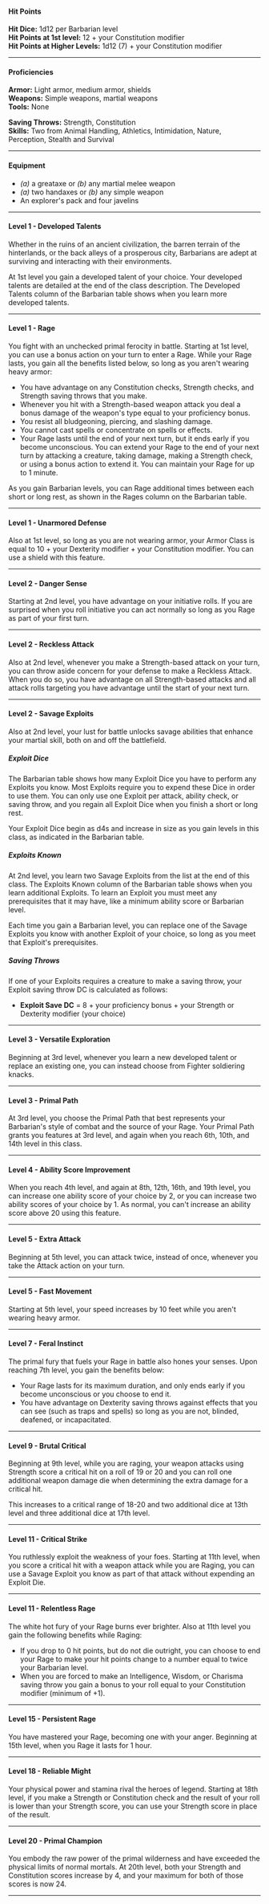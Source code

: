 #### Hit Points

**Hit Dice:** 1d12 per Barbarian level  
**Hit Points at 1st level:** 12 + your Constitution modifier  
**Hit Points at Higher Levels:** 1d12 (7) + your Constitution modifier  

<hr>

#### Proficiencies  

**Armor:** Light armor, medium armor, shields  
**Weapons:** Simple weapons, martial weapons  
**Tools:** None  

**Saving Throws:** Strength, Constitution  
**Skills:** Two from Animal Handling, Athletics, Intimidation, Nature, Perception, Stealth and Survival  

<hr>

#### Equipment

- *(a)* a greataxe or *(b)* any martial melee weapon  
- *(a)* two handaxes or *(b)* any simple weapon  
- An explorer's pack and four javelins  

<hr>

#### Level 1 - Developed Talents

Whether in the ruins of an ancient civilization, the barren terrain of the hinterlands, or the back alleys of a prosperous city, Barbarians are adept at surviving and interacting with their environments.

At 1st level you gain a developed talent of your choice. Your developed talents are detailed at the end of the class description. The Developed Talents column of the Barbarian table shows when you learn more developed talents.

<hr>

#### Level 1 - Rage

You fight with an unchecked primal ferocity in battle. Starting at 1st level, you can use a bonus action on your turn to enter a Rage. While your Rage lasts, you gain all the benefits listed below, so long as you aren't wearing heavy armor:

* You have advantage on any Constitution checks, Strength checks, and Strength saving throws that you make.
* Whenever you hit with a Strength-based weapon attack you deal a bonus damage of the weapon's type equal to your proficiency bonus.
* You resist all bludgeoning, piercing, and slashing damage.
* You cannot cast spells or concentrate on spells or effects.
* Your Rage lasts until the end of your next turn, but it ends early if you become unconscious. You can extend your Rage to the end of your next turn by attacking a creature, taking damage, making a Strength check, or using a bonus action to extend it. You can maintain your Rage for up to 1 minute.

As you gain Barbarian levels, you can Rage additional times between each short or long rest, as shown in the Rages column on the Barbarian table.

<hr>

#### Level 1 - Unarmored Defense

Also at 1st level, so long as you are not wearing armor, your Armor Class is equal to 10 + your Dexterity modifier + your Constitution modifier. You can use a shield with this feature.

<hr>

#### Level 2 - Danger Sense

Starting at 2nd level, you have advantage on your initiative rolls. If you are surprised when you roll initiative you can
act normally so long as you Rage as part of your first turn.

<hr>

#### Level 2 - Reckless Attack

Also at 2nd level, whenever you make a Strength-based attack on your turn, you can throw aside concern for your defense to make a Reckless Attack. When you do so, you have advantage on all Strength-based attacks and all attack rolls targeting you have advantage until the start of your next turn.

<hr>

#### Level 2 - Savage Exploits

Also at 2nd level, your lust for battle unlocks savage abilities that enhance your martial skill, both on and off the battlefield.

##### **Exploit Dice**

The Barbarian table shows how many Exploit Dice you have to perform any Exploits you know. Most Exploits require you to expend these Dice in order to use them. You can only use one Exploit per attack, ability check, or saving throw, and you regain all Exploit Dice when you finish a short or long rest.

Your Exploit Dice begin as d4s and increase in size as you gain levels in this class, as indicated in the Barbarian table.

##### **Exploits Known**

At 2nd level, you learn two Savage Exploits from the list
at the end of this class. The Exploits Known column of the Barbarian table shows when you learn additional Exploits.
To learn an Exploit you must meet any prerequisites that it may have, like a minimum ability score or Barbarian level.

Each time you gain a Barbarian level, you can replace one of the Savage Exploits you know with another Exploit of your choice, so long as you meet that Exploit's prerequisites.

##### **Saving Throws**

If one of your Exploits requires a creature to make a saving throw, your Exploit saving throw DC is calculated as follows:

* **Exploit Save DC** = 8 + your proficiency bonus + your Strength or Dexterity modifier (your choice)

<hr>

#### Level 3 - Versatile Exploration

Beginning at 3rd level, whenever you learn a new developed talent or replace an existing one, you can instead choose from Fighter soldiering knacks.

<hr>

#### Level 3 - Primal Path

At 3rd level, you choose the Primal Path that best represents your Barbarian's style of combat and the source of your Rage. Your Primal Path grants you features at 3rd level, and again when you reach 6th, 10th, and 14th level in this class.

<hr>

#### Level 4 - Ability Score Improvement

When you reach 4th level, and again at 8th, 12th, 16th, and 19th level, you can increase one ability score of your choice by 2, or you can increase two ability scores of your choice by 1. As normal, you can't increase an ability score above 20 using this feature.

<hr>

#### Level 5 - Extra Attack

Beginning at 5th level, you can attack twice, instead of once, whenever you take the Attack action on your turn.

<hr>

#### Level 5 - Fast Movement

Starting at 5th level, your speed increases by 10 feet while you aren't wearing heavy armor.

<hr>

#### Level 7 - Feral Instinct

The primal fury that fuels your Rage in battle also hones your senses. Upon reaching 7th level, you gain the benefits below:

* Your Rage lasts for its maximum duration, and only ends early if you become unconscious or you choose to end it.
* You have advantage on Dexterity saving throws against effects that you can see (such as traps and spells) so long as you are not, blinded, deafened, or incapacitated.

<hr>

#### Level 9 - Brutal Critical

Beginning at 9th level, while you are raging, your weapon attacks using Strength score a critical hit on a roll of 19 or 20 and you can roll one additional weapon damage die when determining the extra damage for a critical hit.

This increases to a critical range of 18-20 and two additional dice at 13th level and three additional dice at 17th level.

<hr>

#### Level 11 - Critical Strike

You ruthlessly exploit the weakness of your foes. Starting at 11th level, when you score a critical hit with a weapon attack while you are Raging, you can use a Savage Exploit you know as part of that attack without expending an Exploit Die.

<hr>

#### Level 11 - Relentless Rage

The white hot fury of your Rage burns ever brighter. Also at 11th level you gain the following benefits while Raging:

* If you drop to 0 hit points, but do not die outright, you can choose to end your Rage to make your hit points change to a number equal to twice your Barbarian level.
* When you are forced to make an Intelligence, Wisdom, or Charisma saving throw you gain a bonus to your roll equal to your Constitution modifier (minimum of +1).

<hr>

#### Level 15 - Persistent Rage

You have mastered your Rage, becoming one with your anger. Beginning at 15th level, when you Rage it lasts for 1 hour.

<hr>

#### Level 18 - Reliable Might

Your physical power and stamina rival the heroes of legend. Starting at 18th level, if you make a Strength or Constitution check and the result of your roll is lower than your Strength score, you can use your Strength score in place of the result.

<hr>

#### Level 20 - Primal Champion

You embody the raw power of the primal wilderness and have exceeded the physical limits of normal mortals. At 20th level, both your Strength and Constitution scores increase by 4, and your maximum for both of those scores is now 24.

<hr>